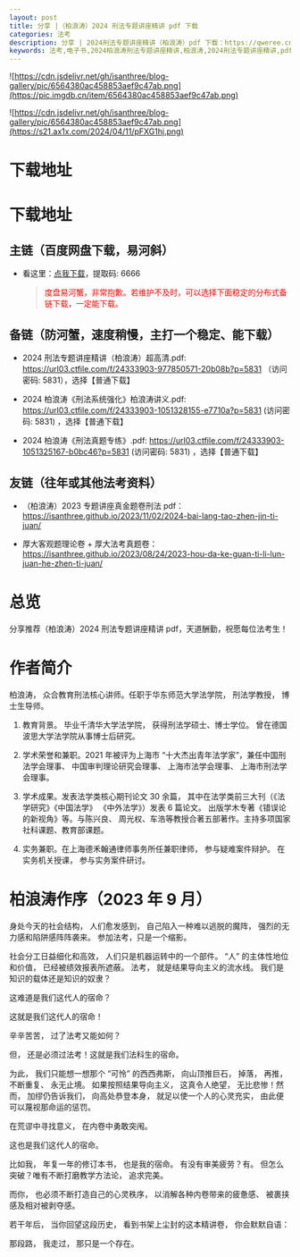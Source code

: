 ```yaml
---
layout: post
title: 分享 |（柏浪涛）2024 刑法专题讲座精讲 pdf 下载
categories: 法考
description: 分享 | 2024刑法专题讲座精讲（柏浪涛）pdf 下载：https://qweree.cn/index.php/151/
keywords: 法考,电子书,2024柏浪涛刑法专题讲座精讲,柏浪涛,2024刑法专题讲座精讲,pdf,下载
---
```


![https://cdn.jsdelivr.net/gh/isanthree/blog-gallery/pic/6564380ac458853aef9c47ab.png](https://pic.imgdb.cn/item/6564380ac458853aef9c47ab.png)

![https://cdn.jsdelivr.net/gh/isanthree/blog-gallery/pic/6564380ac458853aef9c47ab.png](https://s21.ax1x.com/2024/04/11/pFXG1hj.png)

# 下载地址

# 下载地址

## 主链（百度网盘下载，易河斜）

- 看这里：[点我下载](https://pan.baidu.com/s/1DeOdm0g8fPkc71Aw9QzPNw?pwd=6666)，提取码: 6666

  > <p style="color:red" >度盘易河蟹，非常抱歉。若维护不及时，可以选择下面稳定的分布式备链下载，一定能下载。</p>

## 备链（防河蟹，速度稍慢，主打一个稳定、能下载）

- 2024 刑法专题讲座精讲（柏浪涛）超高清.pdf: <https://url03.ctfile.com/f/24333903-977850571-20b08b?p=5831> （访问密码: 5831），选择【普通下载】

- 2024 柏浪涛《刑法系统强化》柏浪涛讲义.pdf: <https://url03.ctfile.com/f/24333903-1051328155-e7710a?p=5831> (访问密码: 5831) ，选择【普通下载】

- 2024 柏浪涛《刑法真题专练》.pdf: <https://url03.ctfile.com/f/24333903-1051325167-b0bc46?p=5831> (访问密码: 5831) ，选择【普通下载】

## 友链（往年或其他法考资料）

- （柏浪涛）2023 专题讲座真金题卷刑法 pdf：<https://isanthree.github.io/2023/11/02/2024-bai-lang-tao-zhen-jin-ti-juan/>

- 厚大客观题理论卷 + 厚大法考真题卷：<https://isanthree.github.io/2023/08/24/2023-hou-da-ke-guan-ti-li-lun-juan-he-zhen-ti-juan/>

# 总览

分享推荐（柏浪涛）2024 刑法专题讲座精讲 pdf，天道酬勤，祝愿每位法考生！

# 作者简介

柏浪涛， 众合教育刑法核心讲师。任职于华东师范大学法学院， 刑法学教授， 博士生导师。

1. 教育背景。 毕业千清华大学法学院， 获得刑法学硕士、博士学位。 曾在德国波思大学法学院从事博士后研究。

2. 学术荣誉和兼职。2021 年被评为上海市 “十大杰出青年法学家”，兼任中国刑法学会理事、 中国审判理论研究会理事、 上海市法学会理事、 上海市刑法学会理事。

3. 学术成果。发表法学类核心期刊论文 30 余篇， 其中在法学类前三大刊（《法学研究》《中国法学》 《中外法学》）发表 6 篇论文。 出版学木专著《错误论的新视角》等。与陈兴良、 周光权、车浩等教授合著五部著作。主持多项国家社科课题、教育部课题。

4. 实务兼职。在上海德禾翰通律师事务所任兼职律师， 参与疑难案件辩护。 在实务机关授课， 参与实务案件研讨。

# 柏浪涛作序（2023 年 9 月）

身处今天的社会结构， 人们愈发感到， 自己陷入一种难以逃脱的魔阵， 强烈的无力感和陷阱感阵阵袭来。 参加法考，只是一个缩影。

社会分工日益细化和高效， 人们只是机器运转中的一个部件。 “人” 的主体性地位和价值， 已经被绩效报表所遮蔽。 法考， 就是结果导向主义的流水线。 我们是知识的载体还是知识的奴隶？

这难道是我们这代人的宿命？

这就是我们这代人的宿命！

辛辛苦苦， 过了法考又能如何？

但， 还是必须过法考！这就是我们法科生的宿命。

为此， 我们只能想一想那个 “可怜” 的西西弗斯， 向山顶推巨石， 掉落， 再推， 不断重复、 永无止境。 如果按照结果导向主义， 这真令人绝望， 无比悲惨！然而， 加缪仍告诉我们， 向高处恭登本身， 就足以使一个人的心灵充实， 由此便可以蔑视那命运的惩罚。

在荒谬中寻找意义， 在内卷中勇敢突闱。

这也是我们这代人的宿命。

比如我， 年复一年的修订本书， 也是我的宿命。 有没有审美疲劳？有。 但怎么突破？唯有不断打磨教学方法论， 追求完美。

而你， 也必须不断打造自己的心灵秩序， 以消解各种内卷带来的疲惫感、 被裹挟感及相对被剥夺感。

若干年后， 当你回望这段历史， 看到书架上尘封的这本精讲卷， 你会默默自语：

那段路， 我走过， 那只是一个存在。
